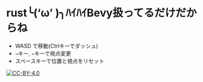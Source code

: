 # rust╰(‘ω’ )╮ﾊｲﾊｲBevy扱ってるだけだからね

- WASD で移動(Ctrlキーでダッシュ)
- `→`キー, `←`キーで視点変更
- スペースキーで位置と視点をリセット

[![CC-BY-4.0](https://img.shields.io/github/license/Rinrin0413/bevy-etude.dev?color=67BAB3&style=for-the-badge)](./LICENSE)
